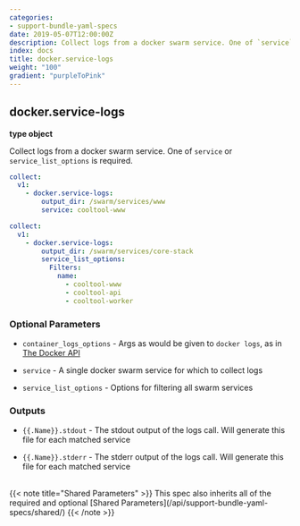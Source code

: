 ```yaml
---
categories:
- support-bundle-yaml-specs
date: 2019-05-07T12:00:00Z
description: Collect logs from a docker swarm service. One of `service` or `service_list_options` is required.
index: docs
title: docker.service-logs
weight: "100"
gradient: "purpleToPink"
---
```


## docker.service-logs

**type object**

Collect logs from a docker swarm service. One of `service` or `service_list_options` is required.


```yaml
collect:
  v1:
    - docker.service-logs:
        output_dir: /swarm/services/www
        service: cooltool-www
```

```yaml
collect:
  v1:
    - docker.service-logs:
        output_dir: /swarm/services/core-stack
        service_list_options:
          Filters:
            name:
              - cooltool-www
              - cooltool-api
              - cooltool-worker
```


### Optional Parameters


- `container_logs_options` - Args as would be given to `docker logs`, as in [The Docker API](https://github.com/moby/moby/blob/master/api/types/client.go#L73)


- `service` - A single docker swarm service for which to collect logs


- `service_list_options` - Options for filtering all swarm services



### Outputs

    
- `{{.Name}}.stdout` - The stdout output of the logs call. Will generate this file for each matched service

- `{{.Name}}.stderr` - The stderr output of the logs call. Will generate this file for each matched service


<br>
{{< note title="Shared Parameters" >}}
This spec also inherits all of the required and optional [Shared Parameters](/api/support-bundle-yaml-specs/shared/)
{{< /note >}}

  